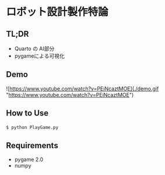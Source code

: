 # ロボット設計製作特論

## TL;DR
+ Quarto の AI部分
+ pygameによる可視化

## Demo
![https://www.youtube.com/watch?v=PEiNcaztMOE](./demo.gif "https://www.youtube.com/watch?v=PEiNcaztMOE")

## How to Use
```bash
$ python PlayGame.py
```

## Requirements
+ pygame 2.0
+ numpy 
 
